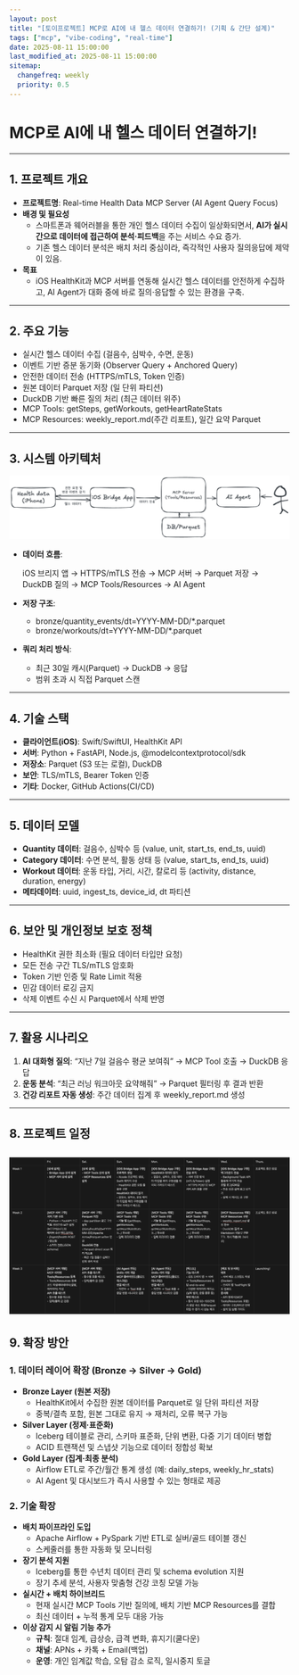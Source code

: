 ```yaml
---
layout: post
title: "[토이프로젝트] MCP로 AI에 내 헬스 데이터 연결하기! (기획 & 간단 설계)"
tags: ["mcp", "vibe-coding", "real-time"]
date: 2025-08-11 15:00:00
last_modified_at: 2025-08-11 15:00:00
sitemap:
  changefreq: weekly
  priority: 0.5
---
```


# MCP로 AI에 내 헬스 데이터 연결하기!

---

## **1. 프로젝트 개요**

- **프로젝트명**: Real-time Health Data MCP Server (AI Agent Query Focus)
- **배경 및 필요성**
    - 스마트폰과 웨어러블을 통한 개인 헬스 데이터 수집이 일상화되면서, **AI가 실시간으로 데이터에 접근하여 분석·피드백**을 주는 서비스 수요 증가.
    - 기존 헬스 데이터 분석은 배치 처리 중심이라, 즉각적인 사용자 질의응답에 제약이 있음.
- **목표**
    - iOS HealthKit과 MCP 서버를 연동해 실시간 헬스 데이터를 안전하게 수집하고, AI Agent가 대화 중에 바로 질의·응답할 수 있는 환경을 구축.

---

## **2. 주요 기능**

- 실시간 헬스 데이터 수집 (걸음수, 심박수, 수면, 운동)
- 이벤트 기반 증분 동기화 (Observer Query + Anchored Query)
- 안전한 데이터 전송 (HTTPS/mTLS, Token 인증)
- 원본 데이터 Parquet 저장 (일 단위 파티션)
- DuckDB 기반 빠른 질의 처리 (최근 데이터 위주)
- MCP Tools: getSteps, getWorkouts, getHeartRateStats
- MCP Resources: weekly_report.md(주간 리포트), 일간 요약 Parquet

---

## **3. 시스템 아키텍처**

![a tough Architecture](/img/posts/2025-08-11-design.png)

- **데이터 흐름**:
    
    iOS 브리지 앱 → HTTPS/mTLS 전송 → MCP 서버 → Parquet 저장 → DuckDB 질의 → MCP Tools/Resources → AI Agent
    
- **저장 구조**:
    - bronze/quantity_events/dt=YYYY-MM-DD/*.parquet
    - bronze/workouts/dt=YYYY-MM-DD/*.parquet
- **쿼리 처리 방식**:
    - 최근 30일 캐시(Parquet) → DuckDB → 응답
    - 범위 초과 시 직접 Parquet 스캔

---

## **4. 기술 스택**

- **클라이언트(iOS)**: Swift/SwiftUI, HealthKit API
- **서버**: Python + FastAPI, Node.js, @modelcontextprotocol/sdk
- **저장소**: Parquet (S3 또는 로컬), DuckDB
- **보안**: TLS/mTLS, Bearer Token 인증
- **기타**: Docker, GitHub Actions(CI/CD)

---

## **5. 데이터 모델**

- **Quantity 데이터**: 걸음수, 심박수 등 (value, unit, start_ts, end_ts, uuid)
- **Category 데이터**: 수면 분석, 활동 상태 등 (value, start_ts, end_ts, uuid)
- **Workout 데이터**: 운동 타입, 거리, 시간, 칼로리 등 (activity, distance, duration, energy)
- **메타데이터**: uuid, ingest_ts, device_id, dt 파티션

---

## **6. 보안 및 개인정보 보호 정책**

- HealthKit 권한 최소화 (필요 데이터 타입만 요청)
- 모든 전송 구간 TLS/mTLS 암호화
- Token 기반 인증 및 Rate Limit 적용
- 민감 데이터 로깅 금지
- 삭제 이벤트 수신 시 Parquet에서 삭제 반영

---

## **7. 활용 시나리오**

1. **AI 대화형 질의**: “지난 7일 걸음수 평균 보여줘” → MCP Tool 호출 → DuckDB 응답
2. **운동 분석**: “최근 러닝 워크아웃 요약해줘” → Parquet 필터링 후 결과 반환
3. **건강 리포트 자동 생성**: 주간 데이터 집계 후 weekly_report.md 생성

---

## **8. 프로젝트 일정**
![일정](/img/posts/2025-08-11-schedule.png)
---

## 9. 확장 방안

### **1. 데이터 레이어 확장 (Bronze → Silver → Gold)**

- **Bronze Layer (원본 저장)**
    - HealthKit에서 수집한 원본 데이터를 Parquet로 일 단위 파티션 저장
    - 중복/결측 포함, 원본 그대로 유지 → 재처리, 오류 복구 가능
- **Silver Layer (정제·표준화)**
    - Iceberg 테이블로 관리, 스키마 표준화, 단위 변환, 다중 기기 데이터 병합
    - ACID 트랜잭션 및 스냅샷 기능으로 데이터 정합성 확보
- **Gold Layer (집계·최종 분석)**
    - Airflow ETL로 주간/월간 통계 생성 (예: daily_steps, weekly_hr_stats)
    - AI Agent 및 대시보드가 즉시 사용할 수 있는 형태로 제공

### **2. 기술 확장**

- **배치 파이프라인 도입**
    - Apache Airflow + PySpark 기반 ETL로 실버/골드 테이블 갱신
    - 스케줄러를 통한 자동화 및 모니터링
- **장기 분석 지원**
    - Iceberg를 통한 수년치 데이터 관리 및 schema evolution 지원
    - 장기 추세 분석, 사용자 맞춤형 건강 코칭 모델 가능
- **실시간 + 배치 하이브리드**
    - 현재 실시간 MCP Tools 기반 질의에, 배치 기반 MCP Resources를 결합
    - 최신 데이터 + 누적 통계 모두 대응 가능
- **이상 감지 시 알림 기능 추가**
    - **규칙**: 절대 임계, 급상승, 급격 변화, 휴지기(쿨다운)
    - **채널**: APNs + 카톡 + Email(백업)
    - **운영**: 개인 임계값 학습, 오탐 감소 로직, 일시중지 토글